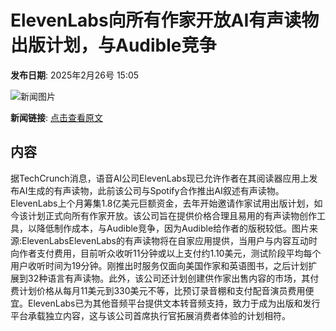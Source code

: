 # ElevenLabs向所有作家开放AI有声读物出版计划，与Audible竞争

**发布日期**: 2025年2月26号 15:05

![新闻图片](https://upload.chinaz.com/2025/0226/6387617913385938278696773.png)

**新闻链接**: [点击查看原文](https://www.aibase.com/zh/news/15746)

## 内容

据TechCrunch消息，语音AI公司ElevenLabs现已允许作者在其阅读器应用上发布AI生成的有声读物，此前该公司与Spotify合作推出AI叙述有声读物。ElevenLabs上个月筹集1.8亿美元巨额资金，去年开始邀请作家试用出版计划，如今该计划正式向所有作家开放。该公司旨在提供价格合理且易用的有声读物创作工具，以降低制作成本，与Audible竞争，因为Audible给作者的版税较低。图片来源:ElevenLabsElevenLabs的有声读物将在自家应用提供，当用户与内容互动时向作者支付费用，目前听众收听11分钟或以上支付约1.10美元，测试阶段平均每个用户收听时间为19分钟。刚推出时服务仅面向美国作家和英语图书，之后计划扩展到32种语言有声读物。此外，该公司还计划创建供作家出售内容的市场，其付费计划价格从每月11美元到330美元不等，比预订录音棚和支付配音演员费用便宜。ElevenLabs已为其他音频平台提供文本转音频支持，致力于成为出版和发行平台承载独立内容，这与该公司首席执行官拓展消费者体验的计划相符。
